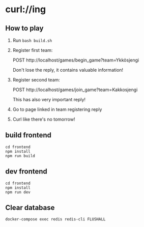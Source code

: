 # curl://ing

## How to play

1. Run ```bash build.sh```
1. Register first team:

    POST http://localhost/games/begin_game?team=Ykkösjengi

    Don't lose the reply, it contains valuable information!
1. Register second team:

    POST http://localhost/games/join_game?team=Kakkosjengi

    This has also very important reply!
1. Go to page linked in team registering reply
1. Curl like there's no tomorrow!


## build frontend

```
cd frontend
npm install
npm run build
```

## dev frontend
```
cd frontend
npm install
npm run dev
```


## Clear database

```
docker-compose exec redis redis-cli FLUSHALL
```
